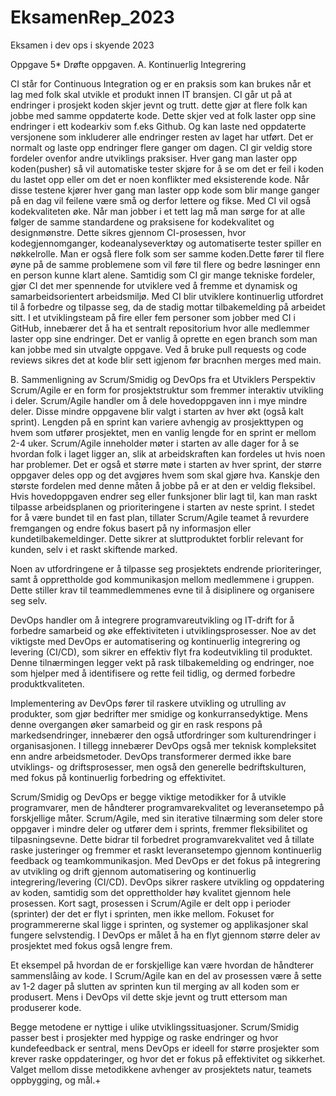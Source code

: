 # EksamenRep_2023
Eksamen i dev ops i skyende 2023

Oppgave 5* Drøfte oppgaven.
A. Kontinuerlig Integrering

CI står for Continuous Integration og er en praksis som kan brukes når et lag med folk skal utvikle et produkt innen IT bransjen. CI går ut på at endringer i prosjekt koden skjer jevnt og trutt. 
dette gjør at flere folk kan jobbe med samme oppdaterte kode. Dette skjer ved at folk laster opp sine endringer i ett kodearkiv som f.eks Github. Og kan laste ned oppdaterte versjonene som inkluderer alle endringer resten av laget har utført. Det er normalt og laste opp endringer flere ganger om dagen.
CI gir veldig store fordeler ovenfor andre utviklings praksiser. Hver gang man laster opp koden(pusher) så vil automatiske tester skjøre for å se om det er feil i koden du lastet opp eller om det er noen konflikter med eksisterende kode. Når disse testene kjører hver gang man laster opp kode som blir mange ganger på en dag vil feilene være små og derfor lettere og fikse. Med CI vil også kodekvaliteten øke. Når man jobber i et tett lag må man sørge for at alle følger de samme standardene og praksisene for kodekvalitet og designmønstre. Dette sikres gjennom CI-prosessen, hvor kodegjennomganger, kodeanalyseverktøy og automatiserte tester spiller en nøkkelrolle. Man er også flere folk som ser samme koden.Dette fører til flere øyne på de samme problemene som vil føre til flere og bedre løsninger enn en person kunne klart alene. Samtidig som CI gir mange tekniske fordeler, gjør CI det mer spennende for utviklere ved å fremme et dynamisk og samarbeidsorientert arbeidsmiljø. Med CI blir utviklere kontinuerlig utfordret til å forbedre og tilpasse seg, da de stadig mottar tilbakemelding på arbeidet sitt.
I et utviklingsteam på fire eller fem personer som jobber med CI i GitHub, innebærer det å ha et sentralt repositorium hvor alle medlemmer laster opp sine endringer. Det er vanlig å oprette en egen branch som man kan jobbe med sin utvalgte oppgave. Ved å bruke pull requests og code reviews sikres det at kode blir sett igjenom før bracnhen merges med main.

B. Sammenligning av Scrum/Smidig og DevOps fra et Utviklers Perspektiv
Scrum/Agile er en form for prosjektstruktur som fremmer interaktiv utvikling i deler. Scrum/Agile handler om å dele hovedoppgaven inn i mye mindre deler. Disse mindre oppgavene blir valgt i starten av hver økt (også kalt sprint). Lengden på en sprint kan variere avhengig av prosjekttypen og hvem som utfører prosjektet, men en vanlig lengde for en sprint er mellom 2-4 uker. Scrum/Agile inneholder møter i starten av alle dager for å se hvordan folk i laget ligger an, slik at arbeidskraften kan fordeles ut hvis noen har problemer. Det er også et større møte i starten av hver sprint, der større oppgaver deles opp og det avgjøres hvem som skal gjøre hva. Kanskje den største fordelen med denne måten å jobbe på er at den er veldig fleksibel. Hvis hovedoppgaven endrer seg eller funksjoner blir lagt til, kan man raskt tilpasse arbeidsplanen og prioriteringene i starten av neste sprint. I stedet for å være bundet til en fast plan, tillater Scrum/Agile teamet å revurdere fremgangen og endre fokus basert på ny informasjon eller kundetilbakemeldinger. Dette sikrer at sluttproduktet forblir relevant for kunden, selv i et raskt skiftende marked.

Noen av utfordringene er å tilpasse seg prosjektets endrende prioriteringer, samt å opprettholde god kommunikasjon mellom medlemmene i gruppen. Dette stiller krav til teammedlemmenes evne til å disiplinere og organisere seg selv.

DevOps handler om å integrere programvareutvikling og IT-drift for å forbedre samarbeid og øke effektiviteten i utviklingsprosesser. Noe av det viktigste med DevOps er automatisering og kontinuerlig integrering og levering (CI/CD), som sikrer en effektiv flyt fra kodeutvikling til produktet. Denne tilnærmingen legger vekt på rask tilbakemelding og endringer, noe som hjelper med å identifisere og rette feil tidlig, og dermed forbedre produktkvaliteten.

Implementering av DevOps fører til raskere utvikling og utrulling av produkter, som gjør bedrifter mer smidige og konkurransedyktige. Mens denne overgangen øker samarbeid og gir en rask respons på markedsendringer, innebærer den også utfordringer som kulturendringer i organisasjonen. I tillegg innebærer DevOps også mer teknisk kompleksitet enn andre arbeidsmetoder. DevOps transformerer dermed ikke bare utviklings- og driftsprosesser, men også den generelle bedriftskulturen, med fokus på kontinuerlig forbedring og effektivitet.

Scrum/Smidig og DevOps er begge viktige metodikker for å utvikle programvarer, men de håndterer programvarekvalitet og leveransetempo på forskjellige måter. Scrum/Agile, med sin iterative tilnærming som deler store oppgaver i mindre deler og utfører dem i sprints, fremmer fleksibilitet og tilpasningsevne. Dette bidrar til forbedret programvarekvalitet ved å tillate raske justeringer og fremmer et raskt leveransetempo gjennom kontinuerlig feedback og teamkommunikasjon. Med DevOps er det fokus på integrering av utvikling og drift gjennom automatisering og kontinuerlig integrering/levering (CI/CD). DevOps sikrer raskere utvikling og oppdatering av koden, samtidig som det opprettholder høy kvalitet gjennom hele prosessen. Kort sagt, prosessen i Scrum/Agile er delt opp i perioder (sprinter) der det er flyt i sprinten, men ikke mellom. Fokuset for programmererne skal ligge i sprinten, og systemer og applikasjoner skal fungere selvstendig. I DevOps er målet å ha en flyt gjennom større deler av prosjektet med fokus også lengre frem.

Et eksempel på hvordan de er forskjellige kan være hvordan de håndterer sammenslåing av kode. I Scrum/Agile kan en del av prosessen være å sette av 1-2 dager på slutten av sprinten kun til merging av all koden som er produsert. Mens i DevOps vil dette skje jevnt og trutt ettersom man produserer kode.

Begge metodene er nyttige i ulike utviklingssituasjoner. Scrum/Smidig passer best i prosjekter med hyppige og raske endringer og hvor kundefeedback er sentral, mens DevOps er ideell for større prosjekter som krever raske oppdateringer, og hvor det er fokus på effektivitet og sikkerhet. Valget mellom disse metodikkene avhenger av prosjektets natur, teamets oppbygging, og mål.+



